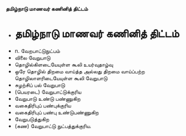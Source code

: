 **தமிழ்நாடு மாணவர் கணினித் திட்டம்**
- # தமிழ்நாடு மாணவர் கணினித் திட்டம்
- n. வேறபாட்டுநுட்பம்
- விலை வேறுபாடு
- தொழில்கிளடையேயுள்ள கூலி உயர்வுதாழ்வு
- ஒரே தொழில் திறமை வாய்த்த அல்லது திறமை வாய்ப்பற்ற தொழிலாளரிடையேயுள்ள கூலி வேறுபாடு
- சுழற்சிப் பல் வேறுபாடு
- (பெயரடை) வேறுபாட்டுக்குரிய
- வேறுபாடு உண்டு பண்ணுகிற
- வகைதிரிபுப் பண்புக்குரிய
- வகைதிரிபுப் பண்பு உண்டுபண்ணுகிற
- வேறுபடுத்துகிற
- (கண) வேறுபாட்டு நுட்பத்துக்குரிய.

